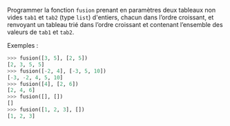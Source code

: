Programmer la fonction `fusion` prenant en paramètres deux tableaux non vides `tab1` et `tab2`
(type `list`) d'entiers, chacun dans l’ordre croissant, et renvoyant un tableau trié dans l’ordre croissant et contenant l’ensemble des valeurs de `tab1` et `tab2`.

Exemples :

```python
>>> fusion([3, 5], [2, 5])
[2, 3, 5, 5]
>>> fusion([-2, 4], [-3, 5, 10])
[-3, -2, 4, 5, 10]
>>> fusion([4], [2, 6])
[2, 4, 6]
>>> fusion([], [])
[]
>>> fusion([1, 2, 3], [])
[1, 2, 3]
```